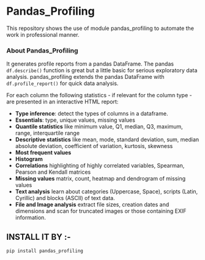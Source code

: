 # Pandas_Profiling
This repository shows the use of module pandas_profiling to automate the work in professional manner.

### About Pandas_Profiling
It generates profile reports from a pandas DataFrame. The pandas `df.describe()` function is great but a little basic for serious exploratory data analysis. pandas_profiling extends the pandas DataFrame with `df.profile_report()` for quick data analysis.

For each column the following statistics - if relevant for the column type - are presented in an interactive HTML report:
* **Type inference**: detect the types of columns in a dataframe.
* **Essentials**: type, unique values, missing values
* **Quantile statistics** like minimum value, Q1, median, Q3, maximum, range, interquartile range
* **Descriptive statistics** like mean, mode, standard deviation, sum, median absolute deviation, coefficient of variation, kurtosis, skewness
* **Most frequent values**
* **Histogram**
* **Correlations** highlighting of highly correlated variables, Spearman, Pearson and Kendall matrices
* **Missing values** matrix, count, heatmap and dendrogram of missing values
* **Text analysis** learn about categories (Uppercase, Space), scripts (Latin, Cyrillic) and blocks (ASCII) of text data.
* **File and Image analysis** extract file sizes, creation dates and dimensions and scan for truncated images or those containing EXIF information.

## INSTALL IT BY :-

`pip install pandas_profiling`
